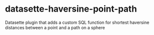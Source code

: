 # datasette-haversine-point-path
Datasette plugin that adds a custom SQL function for shortest haversine distances between a point and a path on a sphere
